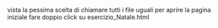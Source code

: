 vista la pessima scelta di chiamare tutti i file uguali per aprire la pagina iniziale fare doppio click su esercizio_Natale.html
